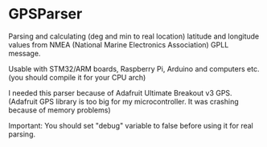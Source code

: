 # GPSParser

Parsing and calculating (deg and min to real location) latitude and longitude values from NMEA (National Marine Electronics Association) GPLL message.

Usable with STM32/ARM boards, Raspberry Pi, Arduino and computers etc. (you should compile it for your CPU arch)

I needed this parser because of Adafruit Ultimate Breakout v3 GPS. (Adafruit GPS library is too big for my microcontroller. It was crashing because of memory problems)

Important: You should set "debug" variable to false before using it for real parsing.
